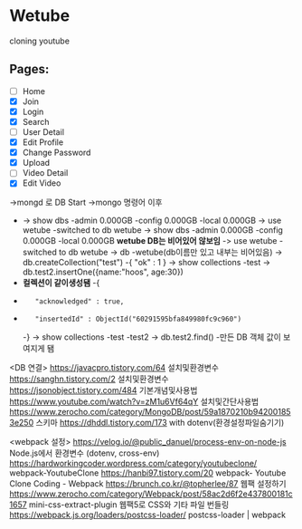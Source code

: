 # Wetube

cloning youtube

## Pages:

- [ ] Home
- [x] Join
- [x] Login
- [x] Search
- [ ] User Detail
- [x] Edit Profile
- [x] Change Password
- [x] Upload
- [ ] Video Detail
- [x] Edit Video

->mongd 로 DB Start
->mongo 명령어 이후

- -> show dbs
  -admin 0.000GB
  -config 0.000GB
  -local 0.000GB
  -> use wetube
  -switched to db wetube
  -> show dbs
  -admin 0.000GB
  -config 0.000GB
  -local 0.000GB **wetube DB는 비어있어 않보임**
  -> use wetube
  -switched to db wetube
  -> db
  -wetube(db이름만 있고 내부는 비어있음)
  -> db.createCollection("test")
  -{ "ok" : 1 }
  -> show collections
  -test
  -> db.test2.insertOne({name:"hoos", age:30})
- **컬렉션이 같이생성됌**
  -{
-        "acknowledged" : true,
-        "insertedId" : ObjectId("60291595bfa849980fc9c960")
  -}
  -> show collections
  -test
  -test2
  -> db.test2.find() -만든 DB 객체 값이 보여지게 됌

<DB 연결>
https://javacpro.tistory.com/64 설치및환경변수
https://sanghn.tistory.com/2 설치및환경변수
https://jsonobject.tistory.com/484 기본개념및사용법
https://www.youtube.com/watch?v=zM1u6Vf64qY 설치및간단사용법
https://www.zerocho.com/category/MongoDB/post/59a1870210b942001853e250 스키마
https://dhddl.tistory.com/173 with dotenv(환경설정파일숨기기)

<webpack 설정>
https://velog.io/@public_danuel/process-env-on-node-js Node.js에서 환경변수 (dotenv, cross-env)
https://hardworkingcoder.wordpress.com/category/youtubeclone/ webpack-YoutubeClone
https://hanbi97.tistory.com/20 webpack- Youtube Clone Coding - Webpack
https://brunch.co.kr/@topherlee/87 웹팩 설정하기
https://www.zerocho.com/category/Webpack/post/58ac2d6f2e437800181c1657 mini-css-extract-plugin 웹팩5로 CSS와 기타 파일 번들링
https://webpack.js.org/loaders/postcss-loader/ postcss-loader | webpack
